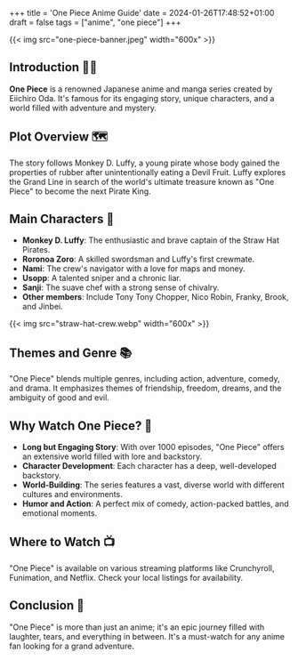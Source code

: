 +++
title = 'One Piece Anime Guide'
date = 2024-01-26T17:48:52+01:00
draft = false
tags = ["anime", "one piece"]
+++

{{< img src="one-piece-banner.jpeg" width="600x" >}}


## Introduction 🏴‍☠️

**One Piece** is a renowned Japanese anime and manga series created by Eiichiro Oda. It's famous for its engaging story, unique characters, and a world filled with adventure and mystery.

## Plot Overview 🗺️

The story follows Monkey D. Luffy, a young pirate whose body gained the properties of rubber after unintentionally eating a Devil Fruit. Luffy explores the Grand Line in search of the world's ultimate treasure known as "One Piece" to become the next Pirate King.

## Main Characters 👥

- **Monkey D. Luffy**: The enthusiastic and brave captain of the Straw Hat Pirates.
- **Roronoa Zoro**: A skilled swordsman and Luffy's first crewmate.
- **Nami**: The crew's navigator with a love for maps and money.
- **Usopp**: A talented sniper and a chronic liar.
- **Sanji**: The suave chef with a strong sense of chivalry.
- **Other members**: Include Tony Tony Chopper, Nico Robin, Franky, Brook, and Jinbei.

{{< img src="straw-hat-crew.webp" width="600x" >}}

## Themes and Genre 📚

"One Piece" blends multiple genres, including action, adventure, comedy, and drama. It emphasizes themes of friendship, freedom, dreams, and the ambiguity of good and evil.

## Why Watch One Piece? 🌟

- **Long but Engaging Story**: With over 1000 episodes, "One Piece" offers an extensive world filled with lore and backstory.
- **Character Development**: Each character has a deep, well-developed backstory.
- **World-Building**: The series features a vast, diverse world with different cultures and environments.
- **Humor and Action**: A perfect mix of comedy, action-packed battles, and emotional moments.

## Where to Watch 📺

"One Piece" is available on various streaming platforms like Crunchyroll, Funimation, and Netflix. Check your local listings for availability.

## Conclusion 📌

"One Piece" is more than just an anime; it's an epic journey filled with laughter, tears, and everything in between. It's a must-watch for any anime fan looking for a grand adventure.